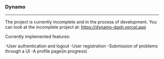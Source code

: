 ### Dynamo

---

The project is currently incomplete and in the process of development. You can look at the incomplete project at: https://dynamo-dash.vercel.app

Currently implemented features:

-User authentication and logout
-User registration
-Submission of problems through a UI
-A profile page(in progress)
